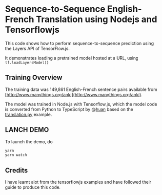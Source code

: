 # Sequence-to-Sequence English-French Translation using Nodejs and Tensorflowjs

This code shows how to perform sequence-to-sequence prediction using the Layers
API of TensorFlow.js.

It demonstrates loading a pretrained model hosted at a URL, using
`tf.loadLayersModel()`

## Training Overview

The training data was 149,861 English-French sentence pairs available from [http://www.manythings.org/anki](http://www.manythings.org/anki).

The model was trained in Node.js with Tensorflow.js, which the model code is converted from Python to TypeScript by @[huan](https://github.com/huan) based on the [translation.py](https://github.com/tensorflow/tfjs-examples/blob/master/translation/python/translation.py) example.


## LANCH DEMO

To launch the demo, do

```sh
yarn
yarn watch
```


## Credits

I have learnt alot from the tensorflowjs examples and have followed their guide to produce this code.
